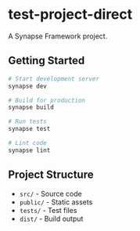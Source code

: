 # test-project-direct

A Synapse Framework project.

## Getting Started

```bash
# Start development server
synapse dev

# Build for production
synapse build

# Run tests
synapse test

# Lint code
synapse lint
```

## Project Structure

- `src/` - Source code
- `public/` - Static assets
- `tests/` - Test files
- `dist/` - Build output
